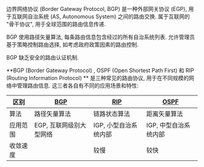 边界网络协议 (Border Gateway Protocol, BGP) 是一种外部网关协议 (EGP), 用于互联网自治系统 (AS, Autonomous System) 之间的路由交换. 属于互联网的 "骨干协议", 用于全球范围的路由信息传递. 

BGP 使用路径矢量算法, 每条路由信息包含经过的所有自治系统列表. 允许管理员基于策略控制路由选择, 如考虑政府政策因素的路由控制.

BGP 缺乏安全的路由认证机制.

**BGP (Border Gateway Protocol) , OSPF (Open Shortest Path First) 和 RIP (Routing Information Protocol) ** 是三种常见的路由协议, 用于在不同规模的网络中管理路由信息. 这三者各自有不同的应用场景和特性: 

| 区别     | [BGP](Network/网络层/BGP.md) | [RIP](Network/网络层/RIP.md) | [OSPF](Network/网络层/OSPF.md) |
| -------- | ---------------------------- | ---------------------------- | ------------------------------ |
| 算法     | 路径矢量算法                 | 链路状态算法                 | 距离矢量算法                   |
| 应用范围 | EGP, 互联网级别大型网络      | IGP, 小型自治系统内部        | IGP, 中型自治系统内部          |
| 收敛速度 |                              | 较慢                         | 较快                               |

